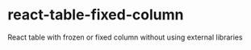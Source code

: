 # react-table-fixed-column
React table with frozen or fixed column without using external libraries
